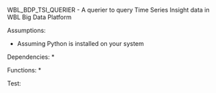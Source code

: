 WBL_BDP_TSI_QUERIER - A querier to query Time Series Insight data in WBL Big Data Platform


Assumptions:
* Assuming Python is installed on your system

Dependencies:
* 

Functions:
* 

Test:





